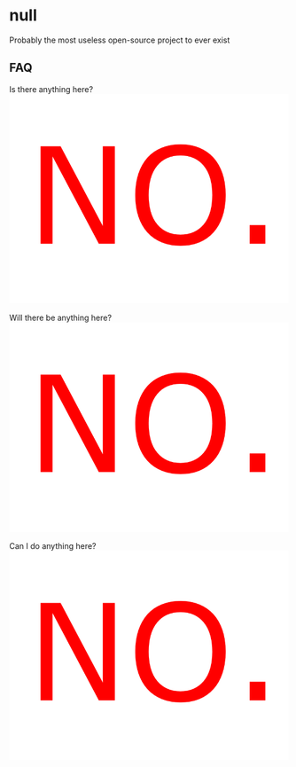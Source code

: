 # null

Probably the most useless open-source project to ever exist

## FAQ
Is there anything here?
![NO](NO.png)

Will there be anything here?
![NO](No.png)

Can I do anything here?
![NO](No.png)
